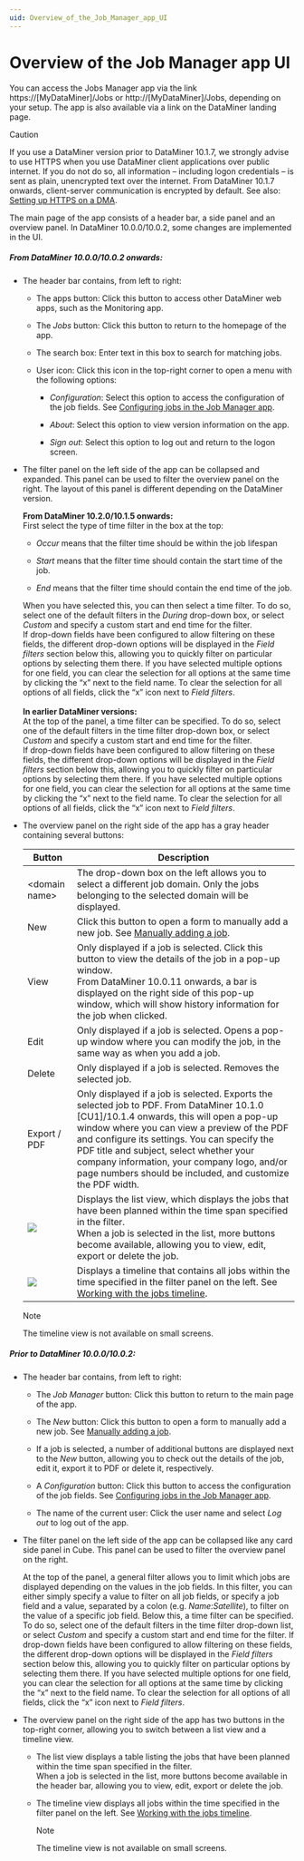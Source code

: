 ```yaml
---
uid: Overview_of_the_Job_Manager_app_UI
---
```


# Overview of the Job Manager app UI

You can access the Jobs Manager app via the link https://\[MyDataMiner\]/Jobs or http://\[MyDataMiner\]/Jobs, depending on your setup. The app is also available via a link on the DataMiner landing page.

> [!CAUTION]
> If you use a DataMiner version prior to DataMiner 10.1.7, we strongly advise to use HTTPS when you use DataMiner client applications over public internet. If you do not do so, all information – including logon credentials – is sent as plain, unencrypted text over the internet. From DataMiner 10.1.7 onwards, client-server communication is encrypted by default. See also: [Setting up HTTPS on a DMA](xref:General_DMA_configuration#setting-up-https-on-a-dma).

The main page of the app consists of a header bar, a side panel and an overview panel. In DataMiner 10.0.0/10.0.2, some changes are implemented in the UI.

##### From DataMiner 10.0.0/10.0.2 onwards:

- The header bar contains, from left to right:

    - The apps button: Click this button to access other DataMiner web apps, such as the Monitoring app.

    - The *Jobs* button: Click this button to return to the homepage of the app.

    - The search box: Enter text in this box to search for matching jobs.

    - User icon: Click this icon in the top-right corner to open a menu with the following options:

        - *Configuration*: Select this option to access the configuration of the job fields. See [Configuring jobs in the Job Manager app](xref:Configuring_jobs_in_the_Job_Manager_app).

        - *About*: Select this option to view version information on the app.

        - *Sign out*: Select this option to log out and return to the logon screen.

- The filter panel on the left side of the app can be collapsed and expanded. This panel can be used to filter the overview panel on the right. The layout of this panel is different depending on the DataMiner version.

    **From DataMiner 10.2.0/10.1.5 onwards:<br>**     First select the type of time filter in the box at the top:

    - *Occur* means that the filter time should be within the job lifespan

    - *Start* means that the filter time should contain the start time of the job.

    - *End* means that the filter time should contain the end time of the job.

    When you have selected this, you can then select a time filter. To do so, select one of the default filters in the *During* drop-down box, or select *Custom* and specify a custom start and end time for the filter.<br>     If drop-down fields have been configured to allow filtering on these fields, the different drop-down options will be displayed in the *Field filters* section below this, allowing you to quickly filter on particular options by selecting them there. If you have selected multiple options for one field, you can clear the selection for all options at the same time by clicking the “x” next to the field name. To clear the selection for all options of all fields, click the “x” icon next to *Field filters*.<br><br>     **In earlier DataMiner versions:<br>**     At the top of the panel, a time filter can be specified. To do so, select one of the default filters in the time filter drop-down box, or select *Custom* and specify a custom start and end time for the filter.<br>     If drop-down fields have been configured to allow filtering on these fields, the different drop-down options will be displayed in the *Field filters* section below this, allowing you to quickly filter on particular options by selecting them there. If you have selected multiple options for one field, you can clear the selection for all options at the same time by clicking the “x” next to the field name. To clear the selection for all options of all fields, click the “x” icon next to *Field filters*.

- The overview panel on the right side of the app has a gray header containing several buttons:

    | Button                                                                              | Description                                                                                                                                                                                                                                                                                                                                                                                        |
    |---------------------------------------------------------------------------------------|----------------------------------------------------------------------------------------------------------------------------------------------------------------------------------------------------------------------------------------------------------------------------------------------------------------------------------------------------------------------------------------------------|
    | \<domain name>                                                                        | The drop-down box on the left allows you to select a different job domain. Only the jobs belonging to the selected domain will be displayed.                                                                                                                                                                                                                                                       |
    | New                                                                                   | Click this button to open a form to manually add a new job. See [Manually adding a job](xref:Manually_adding_a_job).                                                                                                                                                                                                                                                                                 |
    | View                                                                                  | Only displayed if a job is selected. Click this button to view the details of the job in a pop-up window. <br> From DataMiner 10.0.11 onwards, a bar is displayed on the right side of this pop-up window, which will show history information for the job when clicked.                                                                                                                           |
    | Edit                                                                                  | Only displayed if a job is selected. Opens a pop-up window where you can modify the job, in the same way as when you add a job.                                                                                                                                                                                                                                                                    |
    | Delete                                                                                | Only displayed if a job is selected. Removes the selected job.                                                                                                                                                                                                                                                                                                                                     |
    | Export / PDF                                                                          | Only displayed if a job is selected. Exports the selected job to PDF. From DataMiner 10.1.0 \[CU1\]/10.1.4 onwards, this will open a pop-up window where you can view a preview of the PDF and configure its settings. You can specify the PDF title and subject, select whether your company information, your company logo, and/or page numbers should be included, and customize the PDF width. |
    | ![](~/user-guide/images/JobsX_list.png)         | Displays the list view, which displays the jobs that have been planned within the time span specified in the filter.<br>When a job is selected in the list, more buttons become available, allowing you to view, edit, export or delete the job.                                                                                                                                                   |
    | ![](~/user-guide/images/JobsX_timeline.png) | Displays a timeline that contains all jobs within the time specified in the filter panel on the left. See [Working with the jobs timeline](xref:Working_with_the_jobs_timeline).                                                                                                                                                                                                                     |

    > [!NOTE]
    > The timeline view is not available on small screens.

##### Prior to DataMiner 10.0.0/10.0.2:

- The header bar contains, from left to right:

    - The *Job Manager* button: Click this button to return to the main page of the app.

    - The *New* button: Click this button to open a form to manually add a new job. See [Manually adding a job](xref:Manually_adding_a_job).

    - If a job is selected, a number of additional buttons are displayed next to the *New* button, allowing you to check out the details of the job, edit it, export it to PDF or delete it, respectively.

    - A *Configuration* button: Click this button to access the configuration of the job fields. See [Configuring jobs in the Job Manager app](xref:Configuring_jobs_in_the_Job_Manager_app).

    - The name of the current user: Click the user name and select *Log out* to log out of the app.

- The filter panel on the left side of the app can be collapsed like any card side panel in Cube. This panel can be used to filter the overview panel on the right.

    At the top of the panel, a general filter allows you to limit which jobs are displayed depending on the values in the job fields. In this filter, you can either simply specify a value to filter on all job fields, or specify a job field and a value, separated by a colon (e.g. *Name:Satellite*), to filter on the value of a specific job field.     Below this, a time filter can be specified. To do so, select one of the default filters in the time filter drop-down list, or select *Custom* and specify a custom start and end time for the filter.     If drop-down fields have been configured to allow filtering on these fields, the different drop-down options will be displayed in the *Field filters* section below this, allowing you to quickly filter on particular options by selecting them there. If you have selected multiple options for one field, you can clear the selection for all options at the same time by clicking the “x” next to the field name. To clear the selection for all options of all fields, click the “x” icon next to *Field filters*.

- The overview panel on the right side of the app has two buttons in the top-right corner, allowing you to switch between a list view and a timeline view.

    - The list view displays a table listing the jobs that have been planned within the time span specified in the filter.<br>When a job is selected in the list, more buttons become available in the header bar, allowing you to view, edit, export or delete the job.

    - The timeline view displays all jobs within the time specified in the filter panel on the left. See [Working with the jobs timeline](xref:Working_with_the_jobs_timeline).

        > [!NOTE]
        > The timeline view is not available on small screens.
        >

